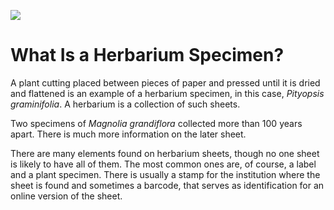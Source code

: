 <a href="https://juncture-digital.org"><img src="https://juncture-digital.org/images/ve-button.png"></a>

<param ve-config 
       title="Herbarium Specimen"
       author="Maura C. Flannery"
       banner="https://iiif.juncture-digital.org/banner/?url=https://upload.wikimedia.org/wikipedia/commons/thumb/c/ca/Hydrangea_quercifolia4normanack.jpg/640px-Hydrangea_quercifolia4normanack.jpg" 
       layout="vertical">

<!-- Entities discussed throughout the essay are typically defined before the essay text and
     are thus available in all text.  Entity identifiers (QIDs) can be found in either
     Wikipedia or Wikidata (https://www.wikidata.org)> -->
<param ve-entity eid="Q161116"> <!-- Magnolia grandiflora -->
<param ve-entity eid="Q7199560"> <!-- Pityopsis graminifolia -->

# What Is a Herbarium Specimen?

A plant cutting placed between pieces of paper and pressed until it is dried and flattened is an example of a herbarium specimen, in this case, *Pityopsis graminifolia*.  A herbarium is a collection of such sheets.       

<param ve-image fit="conform" url="https://bisque.cyverse.org/image_service/image/00-poPxnbSBbEi5n6tRN64V4T/resize:1250/format:jpeg" label=Pityopsis graminifolia" description="Collected by John Nelson, 2018" license="Public Domain"> 
       
Two specimens of *Magnolia grandiflora* collected more than 100 years apart.  There is much more information on the later sheet.

<param ve-compare url="https://bisque.cyverse.org/image_service/image/00-vAj9MsqiRoEdMtPARvkSFn/resize:1250/format:jpeg" label="Magnolia grandiflora" description="Collected by John Nelson, 1991" license="Public Domain">
<param ve-compare curtain url="https://bisque.cyverse.org/image_service/image/00-eknxEweCW33p2dtZainfEU?resize=1250&format=jpeg" label="Magnolia grandiflora" description="Collected by Henry Ravenel in the 1850s" license="Public Domain">

There are many elements found on herbarium sheets, though no one sheet is likely to have all of them.  The most common ones are, of course, a label and a plant specimen.  There is usually a stamp for the institution where the sheet is found and sometimes a barcode, that serves as identification for an online version of the sheet.  

<param ve-plant-specimen eid="Q2727878" max="1">







